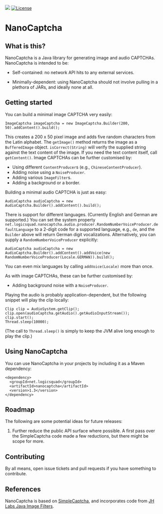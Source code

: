 ![](https://github.com/logicsquad/nanocaptcha/workflows/build/badge.svg)
[![License](https://img.shields.io/badge/License-BSD-blue.svg)](https://opensource.org/licenses/BSD-3-Clause)

NanoCaptcha
===========

What is this?
-------------
NanoCaptcha is a Java library for generating image and audio
CAPTCHAs. NanoCaptcha is intended to be:

* Self-contained: no network API hits to any external services.

* Minimally-dependent: using NanoCaptcha should not involve pulling in
  a plethora of JARs, and ideally none at all.

Getting started
---------------
You can build a minimal image CAPTCHA very easily:

    ImageCaptcha imageCaptcha = new ImageCaptcha.Builder(200, 50).addContent().build();

This creates a 200 x 50 pixel image and adds five random characters
from the Latin alphabet.  The `getImage()` method returns the image as
a `BufferedImage` object. `isCorrect(String)` will verify the supplied
string against the text content of the image. If you need the text
content itself, call `getContent()`.  Image CAPTCHAs can be further
customised by:

* Using different `ContentProducer`s (e.g., `ChineseContentProducer`).
* Adding noise using a `NoiseProducer`.
* Adding various `ImageFilter`s.
* Adding a background or a border.

Building a minimal audio CAPTCHA is just as easy:

    AudioCaptcha audioCaptcha = new AudioCaptcha.Builder().addContent().build();

There is support for different languages. (Currently English and German
are supported.) You can set the system property
`net.logicsquad.nanocaptcha.audio.producer.RandomNumberVoiceProducer.defaultLanguage`
to a 2-digit code for a supported language, e.g., `de`, and the
`Builder` above will return German digit vocalizations. Alternatively,
you can supply a `RandomNumberVoiceProducer` explicitly:

    AudioCaptcha audioCaptcha = new AudioCaptcha.Builder().addContent().addVoice(new RandomNumberVoiceProducer(Locale.GERMAN)).build();

You can even mix languages by calling `addVoice(Locale)` more than
once.

As with image CAPTCHAs, these can be further customised by:

* Adding background noise with a `NoiseProducer`.

Playing the audio is probably application-dependent, but the following
snippet will play the clip locally:

    Clip clip = AudioSystem.getClip();
    clip.open(audioCaptcha.getAudio().getAudioInputStream());
    clip.start();
    Thread.sleep(10000);

(The call to `Thread.sleep()` is simply to keep the JVM alive long
enough to play the clip.)

Using NanoCaptcha
-----------------
You can use NanoCaptcha in your projects by including it as a Maven dependency:

    <dependency>
      <groupId>net.logicsquad</groupId>
      <artifactId>nanocaptcha</artifactId>
      <version>1.3</version>
    </dependency>

Roadmap
-------
The following are some potential ideas for future releases:

1. Further reduce the public API surface where possible. A first pass
   over the SimpleCaptcha code made a few reductions, but there might
   be scope for more.

Contributing
------------
By all means, open issue tickets and pull requests if you have something
to contribute.

References
----------
NanoCaptcha is based on
[SimpleCaptcha](https://sourceforge.net/p/simplecaptcha/),
and incorporates code from
[JH Labs Java Image Filters](http://huxtable.com/ip/filters/).
